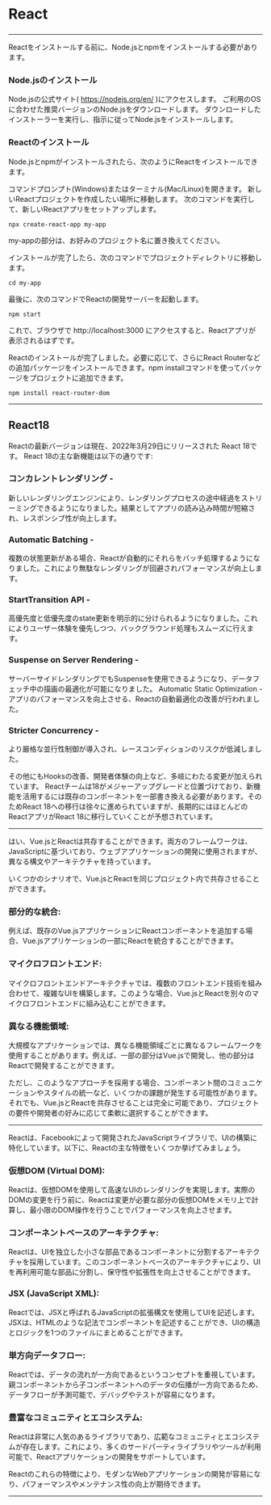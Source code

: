 # React
### 

---

Reactをインストールする前に、Node.jsとnpmをインストールする必要があります。

### Node.jsのインストール

Node.jsの公式サイト( https://nodejs.org/en/ )にアクセスします。
ご利用のOSに合わせた推奨バージョンのNode.jsをダウンロードします。
ダウンロードしたインストーラーを実行し、指示に従ってNode.jsをインストールします。

### Reactのインストール

Node.jsとnpmがインストールされたら、次のようにReactをインストールできます。

コマンドプロンプト(Windows)またはターミナル(Mac/Linux)を開きます。
新しいReactプロジェクトを作成したい場所に移動します。
次のコマンドを実行して、新しいReactアプリをセットアップします。

```
npx create-react-app my-app
```

my-appの部分は、お好みのプロジェクト名に置き換えてください。

インストールが完了したら、次のコマンドでプロジェクトディレクトリに移動します。
```
cd my-app
```
最後に、次のコマンドでReactの開発サーバーを起動します。
```
npm start
```
これで、ブラウザで http://localhost:3000 にアクセスすると、Reactアプリが表示されるはずです。

Reactのインストールが完了しました。必要に応じて、さらにReact Routerなどの追加パッケージをインストールできます。npm installコマンドを使ってパッケージをプロジェクトに追加できます。
```
npm install react-router-dom
```


---

## React18

Reactの最新バージョンは現在、2022年3月29日にリリースされた React 18です。
React 18の主な新機能は以下の通りです:

### コンカレントレンダリング - 
新しいレンダリングエンジンにより、レンダリングプロセスの途中経過をストリーミングできるようになりました。結果としてアプリの読み込み時間が短縮され、レスポンシブ性が向上します。
### Automatic Batching - 
複数の状態更新がある場合、Reactが自動的にそれらをバッチ処理するようになりました。これにより無駄なレンダリングが回避されパフォーマンスが向上します。
### StartTransition API - 
高優先度と低優先度のstate更新を明示的に分けられるようになりました。これによりユーザー体験を優先しつつ、バックグラウンド処理もスムーズに行えます。
### Suspense on Server Rendering - 
サーバーサイドレンダリングでもSuspenseを使用できるようになり、データフェッチ中の描画の最適化が可能になりました。
Automatic Static Optimization - アプリのパフォーマンスを向上させる、Reactの自動最適化の改善が行われました。
### Stricter Concurrency - 
より厳格な並行性制御が導入され、レースコンディションのリスクが低減しました。

その他にもHooksの改善、開発者体験の向上など、多岐にわたる変更が加えられています。
Reactチームは18がメジャーアップグレードと位置づけており、新機能を活用するには既存のコンポーネントを一部書き換える必要があります。そのためReact 18への移行は徐々に進められていますが、長期的にはほとんどのReactアプリがReact 18に移行していくことが予想されています。

---

はい、Vue.jsとReactは共存することができます。両方のフレームワークは、JavaScriptに基づいており、ウェブアプリケーションの開発に使用されますが、異なる構文やアーキテクチャを持っています。

いくつかのシナリオで、Vue.jsとReactを同じプロジェクト内で共存させることができます。

### 部分的な統合:
例えば、既存のVue.jsアプリケーションにReactコンポーネントを追加する場合、Vue.jsアプリケーションの一部にReactを統合することができます。
### マイクロフロントエンド:
マイクロフロントエンドアーキテクチャでは、複数のフロントエンド技術を組み合わせて、複雑なUIを構築します。このような場合、Vue.jsとReactを別々のマイクロフロントエンドに組み込むことができます。
### 異なる機能領域:
大規模なアプリケーションでは、異なる機能領域ごとに異なるフレームワークを使用することがあります。例えば、一部の部分はVue.jsで開発し、他の部分はReactで開発することができます。

ただし、このようなアプローチを採用する場合、コンポーネント間のコミュニケーションやスタイルの統一など、いくつかの課題が発生する可能性があります。それでも、Vue.jsとReactを共存させることは完全に可能であり、プロジェクトの要件や開発者の好みに応じて柔軟に選択することができます。

---


Reactは、Facebookによって開発されたJavaScriptライブラリで、UIの構築に特化しています。以下に、Reactの主な特徴をいくつか挙げてみましょう。

### 仮想DOM (Virtual DOM):
Reactは、仮想DOMを使用して高速なUIのレンダリングを実現します。実際のDOMの変更を行う前に、Reactは変更が必要な部分の仮想DOMをメモリ上で計算し、最小限のDOM操作を行うことでパフォーマンスを向上させます。
### コンポーネントベースのアーキテクチャ:
Reactは、UIを独立した小さな部品であるコンポーネントに分割するアーキテクチャを採用しています。このコンポーネントベースのアーキテクチャにより、UIを再利用可能な部品に分割し、保守性や拡張性を向上させることができます。
### JSX (JavaScript XML):
Reactでは、JSXと呼ばれるJavaScriptの拡張構文を使用してUIを記述します。JSXは、HTMLのような記法でコンポーネントを記述することができ、UIの構造とロジックを1つのファイルにまとめることができます。
### 単方向データフロー:
Reactでは、データの流れが一方向であるというコンセプトを重視しています。親コンポーネントから子コンポーネントへのデータの伝播が一方向であるため、データフローが予測可能で、デバッグやテストが容易になります。
### 豊富なコミュニティとエコシステム:
Reactは非常に人気のあるライブラリであり、広範なコミュニティとエコシステムが存在します。これにより、多くのサードパーティライブラリやツールが利用可能で、Reactアプリケーションの開発をサポートしています。

Reactのこれらの特徴により、モダンなWebアプリケーションの開発が容易になり、パフォーマンスやメンテナンス性の向上が期待できます。


---
